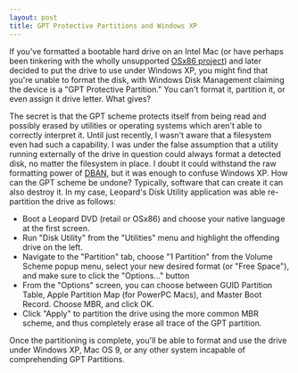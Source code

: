 ```yaml
---
layout: post
title: GPT Protective Partitions and Windows XP
---
```

If you've formatted a bootable hard drive on an Intel Mac (or have perhaps been tinkering with the wholly unsupported [OSx86 project](http://www.osx86project.org)) and later decided to put the drive to use under Windows XP, you might find that you're unable to format the disk, with Windows Disk Management claiming the device is a "GPT Protective Partition." You can't format it, partition it, or even assign it drive letter. What gives?

The secret is that the GPT scheme protects itself from being read and possibly erased by utilities or operating systems which aren't able to correctly interpret it. Until just recently, I wasn't aware that a filesystem even had such a capability. I was under the false assumption that a utility running externally of the drive in question could always format a detected disk, no matter the filesystem in place. I doubt it could withstand the raw formatting power of [DBAN](http://dban.sourceforge.net), but it was enough to confuse Windows XP. How can the GPT scheme be undone? Typically, software that can create it can also destroy it. In my case, Leopard's Disk Utility application was able re-partition the drive as follows:

* Boot a Leopard DVD (retail or OSx86) and choose your native language at the first screen.
* Run "Disk Utility" from the "Utilities" menu and highlight the offending drive on the left.
* Navigate to the "Partition" tab, choose "1 Partition" from the Volume Scheme popup menu, select your new desired format (or "Free Space"), and make sure to click the "Options..." button
* From the "Options" screen, you can choose between GUID Partition Table, Apple Partition Map (for PowerPC Macs), and Master Boot Record. Choose MBR, and click OK.
* Click "Apply" to partition the drive using the more common MBR scheme, and thus completely erase all trace of the GPT partition.

Once the partitioning is complete, you'll be able to format and use the drive under Windows XP, Mac OS 9, or any other system incapable of comprehending GPT Partitions.
